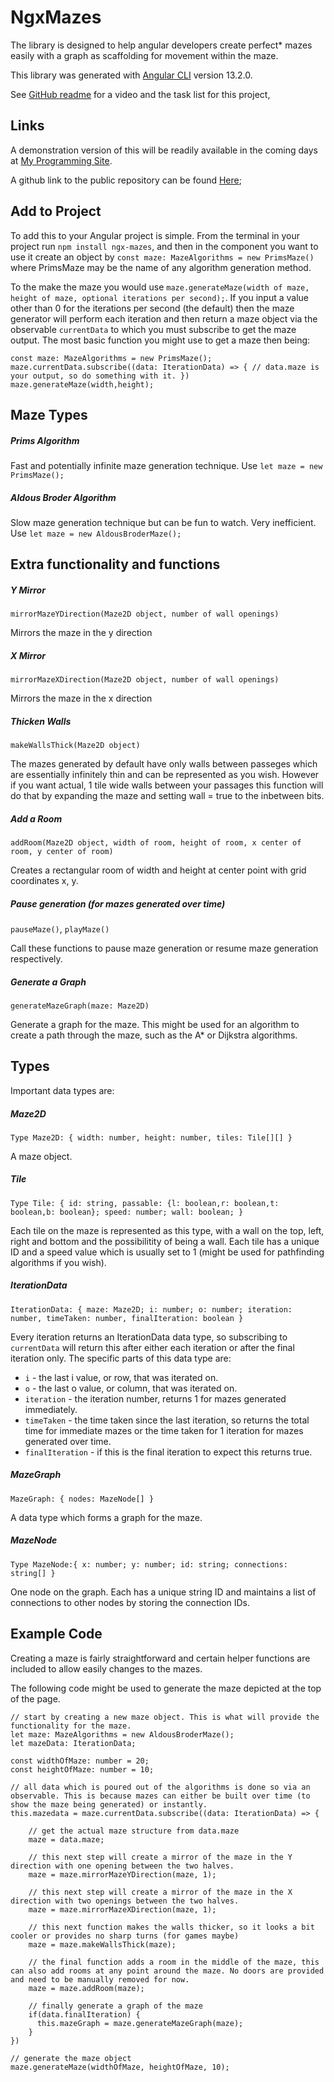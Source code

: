 # NgxMazes

The library is designed to help angular developers create perfect* mazes easily with a graph as scaffolding for movement within the maze.

This library was generated with [Angular CLI](https://github.com/angular/angular-cli) version 13.2.0.

See [GitHub readme](https://github.com/Bogomip/ngx-mazes) for a video and the task list for this project,

## Links

A demonstration version of this will be readily available in the coming days at [My Programming Site](https://physics.sweeto.co.uk/mazes/).

A github link to the public repository can be found [Here](https://github.com/Bogomip/ngx-mazes);


## Add to Project

To add this to your Angular project is simple. From the terminal in your project run `npm install ngx-mazes`, and then in the component you want to use it create an object by `const maze: MazeAlgorithms = new PrimsMaze()` where PrimsMaze may be the name of any algorithm generation method. 

To the make the maze you would use `maze.generateMaze(width of maze, height of maze, optional iterations per second);`. If you input a value other than 0 for the iterations per second (the default) then the maze generator will perform each iteration and then return a maze object via the observable `currentData` to which you must subscribe to get the maze output. The most basic function you might use to get a maze then being:

    const maze: MazeAlgorithms = new PrimsMaze();
    maze.currentData.subscribe((data: IterationData) => { // data.maze is your output, so do something with it. })
    maze.generateMaze(width,height);


## Maze Types

##### Prims Algorithm
Fast and potentially infinite maze generation technique. Use `let maze = new PrimsMaze();`

##### Aldous Broder Algorithm
Slow maze generation technique but can be fun to watch. Very inefficient. Use `let maze = new AldousBroderMaze();`


## Extra functionality and functions

##### Y Mirror 
`mirrorMazeYDirection(Maze2D object, number of wall openings)`

Mirrors the maze in the y direction

##### X Mirror 
`mirrorMazeXDirection(Maze2D object, number of wall openings)`

Mirrors the maze in the x direction

##### Thicken Walls
`makeWallsThick(Maze2D object)`

The mazes generated by default have only walls between passeges which are essentially infinitely thin and can be represented as you wish. However if you want actual, 1 tile wide walls between your passages this function will do that by expanding the maze and setting wall = true to the inbetween bits.

##### Add a Room
`addRoom(Maze2D object, width of room, height of room, x center of room, y center of room)`

Creates a rectangular room of width and height at center point with grid coordinates x, y.

##### Pause generation (for mazes generated over time)
`pauseMaze()`, `playMaze()`

Call these functions to pause maze generation or resume maze generation respectively.

##### Generate a Graph
`generateMazeGraph(maze: Maze2D)`

Generate a graph for the maze. This might be used for an algorithm to create a path through the maze, such as the A* or Dijkstra algorithms.


## Types

Important data types are:

##### Maze2D
`Type Maze2D: { width: number, height: number, tiles: Tile[][] }`

A maze object. 

##### Tile
`Type Tile: { id: string, passable: {l: boolean,r: boolean,t: boolean,b: boolean}; speed: number; wall: boolean; }`

Each tile on the maze is represented as this type, with a wall on the top, left, right and bottom and the possibilitity of being a wall. Each tile has a unique ID and a speed value which is usually set to 1 (might be used for pathfinding algorithms if you wish).

##### IterationData
`IterationData: { maze: Maze2D; i: number; o: number; iteration: number, timeTaken: number, finalIteration: boolean }`

Every iteration returns an IterationData data type, so subscribing to `currentData` will return this after either each iteration or after the final iteration only. The specific parts of this data type are:
- `i` - the last i value, or row, that was iterated on.
- `o` - the last o value, or column, that was iterated on.
- `iteration` - the iteration number, returns 1 for mazes generated immediately.
- `timeTaken` - the time taken since the last iteration, so returns the total time for immediate mazes or the time taken for 1 iteration for mazes generated over time.
- `finalIteration` - if this is the final iteration to expect this returns true.

##### MazeGraph
`MazeGraph: { nodes: MazeNode[] }`

A data type which forms a graph for the maze.

##### MazeNode
`Type MazeNode:{ x: number; y: number; id: string; connections: string[] }`

One node on the graph. Each has a unique string ID and maintains a list of connections to other nodes by storing the connection IDs.


## Example Code

Creating a maze is fairly straightforward and certain helper functions are included to allow easily changes to the mazes.

The following code might be used to generate the maze depicted at the top of the page.

    // start by creating a new maze object. This is what will provide the functionality for the maze.
    let maze: MazeAlgorithms = new AldousBroderMaze();
    let mazeData: IterationData;

    const widthOfMaze: number = 20;
    const heightOfMaze: number = 10;

    // all data which is poured out of the algorithms is done so via an observable. This is because mazes can either be built over time (to show the maze being generated) or instantly.
    this.mazedata = maze.currentData.subscribe((data: IterationData) => {
        
        // get the actual maze structure from data.maze
        maze = data.maze;

        // this next step will create a mirror of the maze in the Y direction with one opening between the two halves.
        maze = maze.mirrorMazeYDirection(maze, 1);

        // this next step will create a mirror of the maze in the X direction with two openings between the two halves.
        maze = maze.mirrorMazeXDirection(maze, 1);

        // this next function makes the walls thicker, so it looks a bit cooler or provides no sharp turns (for games maybe)
        maze = maze.makeWallsThick(maze);

        // the final function adds a room in the middle of the maze, this can also add rooms at any point around the maze. No doors are provided and need to be manually removed for now.
        maze = maze.addRoom(maze);

        // finally generate a graph of the maze
        if(data.finalIteration) {
          this.mazeGraph = maze.generateMazeGraph(maze);
        }
    })

    // generate the maze object
    maze.generateMaze(widthOfMaze, heightOfMaze, 10);
